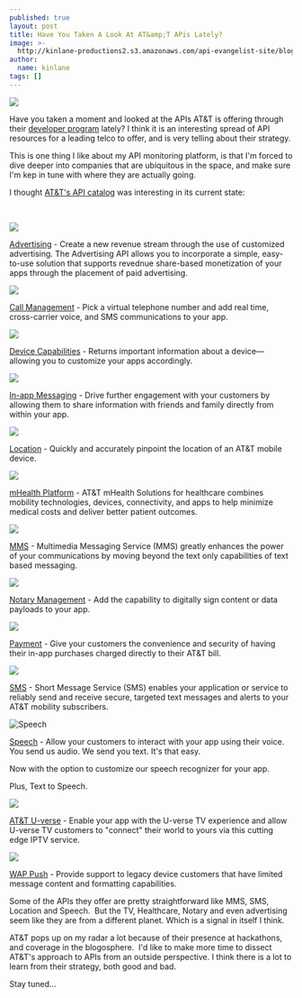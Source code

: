 ```yaml
---
published: true
layout: post
title: Have You Taken A Look At AT&amp;T APis Lately?
image: >-
  http://kinlane-productions2.s3.amazonaws.com/api-evangelist-site/blog/att-developer-program-logo.png
author:
  name: kinlane
tags: []
---
```

[![](https://s3.amazonaws.com/kinlane-productions2/api-evangelist/att/att-developer-program-logo.png)](https://developer.att.com/)

Have you taken a moment and looked at the APIs AT&T is offering through their [developer program](https://developer.att.com/) lately? I think it is an interesting spread of API resources for a leading telco to offer, and is very telling about their strategy.

This is one thing I like about my API monitoring platform, is that I'm forced to dive deeper into companies that are ubiquitous in the space, and make sure I'm kep in tune with where they are actually going.

I thought [AT&T's API catalog](https://developer.att.com/developer/basicTemplate.jsp?passedItemId=12500043) was interesting in its current state:

 

![](https://developer.att.com/home/api/advertising_small.png)

[Advertising](https://developer.att.com/developer/forward.jsp?passedItemId=13400964) - Create a new revenue stream through the use of customized advertising. The Advertising API allows you to incorporate a simple, easy-to-use solution that supports revednue share-based monetization of your apps through the placement of paid advertising.

![](https://developer.att.com/home/api/call_management_small.png)

[Call Management](https://developer.att.com/developer/forward.jsp?passedItemId=12700025) - Pick a virtual telephone number and add real time, cross-carrier voice, and SMS communications to your app.

![](https://developer.att.com/home/api/device_capabilities_small.png)

[Device Capabilities](https://developer.att.com/developer/forward.jsp?passedItemId=12700037) - Returns important information about a device—allowing you to customize your apps accordingly.

![](https://developer.att.com/home/api/in_app_messaging_small.png)

[In-app Messaging](https://developer.att.com/developer/forward.jsp?passedItemId=12700029) - Drive further engagement with your customers by allowing them to share information with friends and family directly from within your app.

![](https://developer.att.com/home/api/location_small.png)

[Location](https://developer.att.com/developer/forward.jsp?passedItemId=12700033) - Quickly and accurately pinpoint the location of an AT&T mobile device.

![](https://developer.att.com/home/api/mhealth_small.png)

[mHealth Platform](https://mhealth.att.com/) - AT&T mHealth Solutions for healthcare combines mobility technologies, devices, connectivity, and apps to help minimize medical costs and deliver better patient outcomes.

![](https://developer.att.com/home/api/mms_small.png)

[MMS](https://developer.att.com/developer/forward.jsp?passedItemId=12700039) - Multimedia Messaging Service (MMS) greatly enhances the power of your communications by moving beyond the text only capabilities of text based messaging.

![](https://developer.att.com/home/api/notary_management_small.png)

[Notary Management](https://developer.att.com/developer/forward.jsp?passedItemId=12700047) - Add the capability to digitally sign content or data payloads to your app.

![](https://developer.att.com/home/api/payment_small.png)

[Payment](https://developer.att.com/developer/forward.jsp?passedItemId=12700035) - Give your customers the convenience and security of having their in-app purchases charged directly to their AT&T bill.

![](https://developer.att.com/home/api/sms_small.png)

[SMS](https://developer.att.com/developer/forward.jsp?passedItemId=12700031) - Short Message Service (SMS) enables your application or service to reliably send and receive secure, targeted text messages and alerts to your AT&T mobility subscribers.

![Speech](https://developer.att.com/home/api/speech_small.png)

[Speech](https://developer.att.com/developer/forward.jsp?passedItemId=12500023) - Allow your customers to interact with your app using their voice. You send us audio. We send you text. It's that easy.   
  
Now with the option to customize our speech recognizer for your app.   
  
Plus, Text to Speech.

![](https://developer.att.com/home/api/UVE_symbol.jpg)

[AT&T U-verse](https://developer.att.com/developer/forward.jsp?passedItemId=12700045) - Enable your app with the U-verse TV experience and allow U-verse TV customers to "connect" their world to yours via this cutting edge IPTV service.

![](https://developer.att.com/home/api/wap_push_small.png)

[WAP Push](https://developer.att.com/developer/forward.jsp?passedItemId=12700041) - Provide support to legacy device customers that have limited message content and formatting capabilities.  
  

Some of the APIs they offer are pretty straightforward like MMS, SMS, Location and Speech.  But the TV, Healthcare, Notary and even advertising seem like they are from a different planet. Which is a signal in itself I think.

AT&T pops up on my radar a lot because of their presence at hackathons, and coverage in the blogosphere.  I'd like to make more time to dissect AT&T's approach to APIs from an outside perspective. I think there is a lot to learn from their strategy, both good and bad.  

Stay tuned...